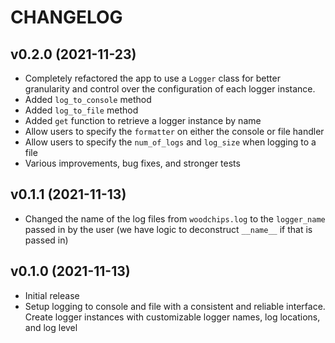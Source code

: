 # CHANGELOG

## v0.2.0 (2021-11-23)

* Completely refactored the app to use a `Logger` class for better granularity and control over the configuration of each logger instance.
* Added `log_to_console` method
* Added `log_to_file` method
* Added `get` function to retrieve a logger instance by name
* Allow users to specify the `formatter` on either the console or file handler
* Allow users to specify the `num_of_logs` and `log_size` when logging to a file
* Various improvements, bug fixes, and stronger tests

## v0.1.1 (2021-11-13)

* Changed the name of the log files from `woodchips.log` to the `logger_name` passed in by the user (we have logic to deconstruct `__name__` if that is passed in)

## v0.1.0 (2021-11-13)

* Initial release
* Setup logging to console and file with a consistent and reliable interface. Create logger instances with customizable logger names, log locations, and log level
 
